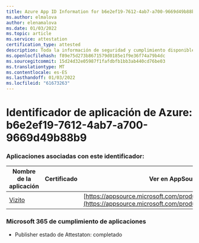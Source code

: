 ```yaml
---
title: Azure App ID Information for b6e2ef19-7612-4ab7-a700-9669d49b88b9
ms.author: elmalova
author: elenamalova
ms.date: 01/03/2022
ms.topic: article
ms.service: attestation
certification_type: attested
description: Toda la información de seguridad y cumplimiento disponible para b6e2ef19-7612-4ab7-a700-9669d49b88b9.
ms.openlocfilehash: f89e75d273b8671579d0185e1f9e36f74a79b4dc
ms.sourcegitcommit: 15d24d32e05987f1fafdbfb1bb3ab440cd76be03
ms.translationtype: MT
ms.contentlocale: es-ES
ms.lasthandoff: 01/03/2022
ms.locfileid: "61673263"
---
```

# <a name="azure-app-id-b6e2ef19-7612-4ab7-a700-9669d49b88b9"></a>Identificador de aplicación de Azure: b6e2ef19-7612-4ab7-a700-9669d49b88b9


### <a name="apps-associated-with-this-id"></a>Aplicaciones asociadas con este identificador:
| **Nombre de la aplicación** | **Certificado** | **Ver en AppSource** |
|--------------|---------------|-----------------------|
| [Vizito](https://docs.microsoft.com/microsoft-365-app-certification/forward/WA200003170) |  | [https://appsource.microsoft.com/product/office/WA200003170](https://appsource.microsoft.com/product/office/WA200003170) |

### <a name="microsoft-365-app-compliance-status"></a>Microsoft 365 de cumplimiento de aplicaciones
- Publisher estado de Attestaton: completado

